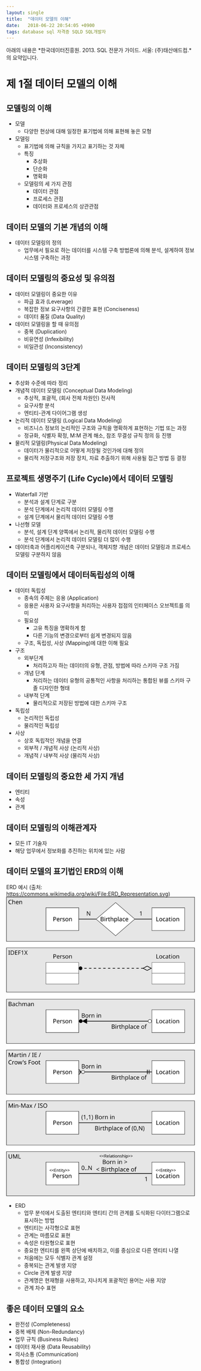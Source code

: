 ```yaml
---
layout: single
title:  "데이터 모델의 이해"
date:   2018-06-22 20:54:05 +0900
tags: database sql 자격증 SQLD SQL개발자
---
```


아래의 내용은 *한국데이터진흥원. 2013. SQL 전문가 가이드. 서울: (주)태산애드컴.*의 요약입니다.


제 1절 데이터 모델의 이해
========================
## 모델링의 이해
* 모델
    * 다양한 현상에 대해 일정한 표기법에 의해 표현해 놓은 모형
* 모델링
    * 표기법에 의해 규칙을 가지고 표기하는 것 자체
    * 특징
        * 추상화
        * 단순화
        * 명확화
    * 모델링의 세 가지 관점
        * 데이터 관점
        * 프로세스 관점
        * 데이터와 프로세스의 상관관점



## 데이터 모델의 기본 개념의 이해
* 데이터 모델링의 정의
    * 업무에서 필요로 하는 데이터를 시스템 구축 방법론에 의해 분석, 설계하여 정보 시스템 구축하는 과정



## 데이터 모델링의 중요성 및 유의점
* 데이터 모델링이 중요한 이유
    * 파급 효과 (Leverage)
    * 복잡한 정보 요구사항의 간결한 표현 (Conciseness)
    * 데이터 품질 (Data Quality)
* 데이터 모델링을 할 때 유의점
    * 중복 (Duplication)
    * 비유연성 (Infexibility)
    * 비일관성 (Inconsistency)



## 데이터 모델링의 3단계
* 추상화 수준에 따라 정리
* 개념적 데이터 모델링 (Conceptual Data Modeling)
    * 추상적, 포괄적, (회사 전체 차원인) 전사적 
    * 요구사항 분석
    * 엔티티-관계 다이어그램 생성
* 논리적 데이터 모델링 (Logical Data Modeling)
    * 비즈니스 정보의 논리적인 구조와 규칙을 명확하게 표현하는 기법 또는 과정
    * 정규화, 식별자 확정, M:M 관계 해소, 참조 무결성 규칙 정의 등 진행
* 물리적 모델링(Physical Data Modeling)
    * 데이터가 물리적으로 어떻게 저장될 것인가에 대해 정의
    * 물리적 저장구조와 저장 장치, 자료 추출하기 위해 사용될 접근 방법 등 결정




## 프로젝트 생명주기 (Life Cycle)에서 데이터 모델링
* Waterfall 기반
    * 분석과 설계 단계로 구분
    * 분석 단계에서 논리적 데이터 모델링 수행
    * 설계 단계에서 물리적 데이터 모델링 수행
* 나선형 모델
    * 분석, 설계 단계 양쪽에서 논리적, 물리적 데이터 모델링 수행
    * 분석 단계에서 논리적 데이터 모델링 더 많이 수행
* 데이터축과 어플리케이션축 구분되나, 객체지향 개념은 데이터 모델링과 프로세스 모델링 구분하지 않음



## 데이터 모델링에서 데이터독립성의 이해
* 데이터 독립성
    * 종속의 주체는 응용 (Application)
    * 응용은 사용자 요구사항을 처리하는 사용자 접점의 인터페이스 오브젝트를 의미
    * 필요성
        * 고유 특징을 명확하게 함
        * 다른 기능의 변경으로부터 쉽게 변경되지 않음
    * 구조, 독립성, 사상 (Mapping)에 대한 이해 필요
* 구조
    * 외부단계
        * 처리하고자 하는 데이터의 유형, 관점, 방법에 따라 스키마 구조 가짐
    * 개념 단계
        * 처리하는 데이터 유형의 공통적인 사항을 처리하는 통합된 뷰를 스키마 구졸 디자인한 형태
    * 내부적 단계
        * 물리적으로 저장된 방법에 대한 스키마 구조
* 독립성
    * 논리적인 독립성
    * 물리적인 독립성
* 사상
    * 상호 독립적인 개념을 연결
    * 외부적 / 개념적 사상 (논리적 사상)
    * 개념적 / 내부적 사상 (물리적 사상)



## 데이터 모델링의 중요한 세 가지 개념
* 엔티티
* 속성
* 관계



## 데이터 모델링의 이해관계자
* 모든 IT 기술자
* 해당 업무에서 정보화를 추진하는 위치에 있는 사람



## 데이터 모델의 표기법인 ERD의 이해
ERD 예시 (출처: https://commons.wikimedia.org/wiki/File:ERD_Representation.svg)
![ERD example](/assets/images/2018-06-22-understanding-of-data-model-01-erd.svg)
* ERD
    * 업무 분석에서 도출된 엔티티와 엔티티 간의 관계를 도식화된 다이터그램으로 표시하는 방법
    * 엔티티는 사각형으로 표현
    * 관계는 마름모로 표현
    * 속성은 타원형으로 표현
    * 중요한 엔티티를 왼쪽 상단에 배치하고, 이를 중심으로 다른 엔티티 나열
    * 처음에는 모두 식별자 관계 설정
    * 중복되는 관계 발생 지양
    * Circle 관계 발생 지양
    * 관계명은 현재형을 사용하고, 지나치게 포괄적인 용어는 사용 지양
    * 관계 차수 표현



## 좋은 데이터 모델의 요소
* 완전성 (Completeness)
* 중복 배제 (Non-Redundancy)
* 업무 규칙 (Business Rules)
* 데이터 재사용 (Data Reusability)
* 의사소통 (Communication)
* 통합성 (Integration)
